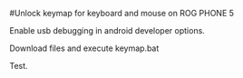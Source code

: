 #Unlock keymap for keyboard and mouse on ROG PHONE 5

Enable usb debugging in android developer options.

Download files and execute keymap.bat

Test.


